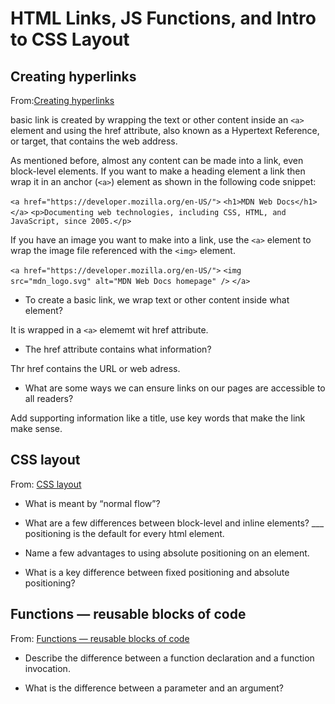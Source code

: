 # HTML Links, JS Functions, and Intro to CSS Layout

## Creating hyperlinks

From:[Creating hyperlinks](https://developer.mozilla.org/en-US/docs/Learn/HTML/Introduction_to_HTML/Creating_hyperlinks)

 basic link is created by wrapping the text or other content inside an `<a>` element and using the href attribute, also known as a Hypertext Reference, or target, that contains the web address.

As mentioned before, almost any content can be made into a link, even block-level elements. If you want to make a heading element a link then wrap it in an anchor (`<a>`) element as shown in the following code snippet:

`<a href="https://developer.mozilla.org/en-US/">`
  `<h1>MDN Web Docs</h1>`
`</a>`
`<p>Documenting web technologies, including CSS, HTML, and JavaScript, since 2005.</p>`

If you have an image you want to make into a link, use the `<a>` element to wrap the image file referenced with the `<img>` element.

`<a href="https://developer.mozilla.org/en-US/">`
  `<img src="mdn_logo.svg" alt="MDN Web Docs homepage" />`
`</a>`

- To create a basic link, we wrap text or other content inside what element?

It is wrapped in a `<a>` elememt wit href attribute.

- The href attribute contains what information?

Thr href contains the URL or web adress.

- What are some ways we can ensure links on our pages are accessible to all readers?

Add supporting information like a title, use key words that make the link make sense.

## CSS layout

From: [CSS layout](https://developer.mozilla.org/en-US/docs/Learn/CSS/CSS_layout)








- What is meant by “normal flow”?

- What are a few differences between block-level and inline elements?
___ positioning is the default for every html element.

- Name a few advantages to using absolute positioning on an element.

- What is a key difference between fixed positioning and absolute positioning?

## Functions — reusable blocks of code

From: [Functions — reusable blocks of code](https://developer.mozilla.org/en-US/docs/Learn/JavaScript/Building_blocks/Functions)





- Describe the difference between a function declaration and a function invocation.

- What is the difference between a parameter and an argument?
